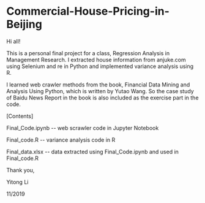 # Commercial-House-Pricing-in-Beijing

Hi all!

This is a personal final project for a class, Regression Analysis in Management Research. I extracted house information from anjuke.com using Selenium and re in Python and implemented variance analysis using R.

I learned web crawler methods from the book, Financial Data  Mining and Analysis Using Python, which is written by Yutao Wang. So the case study of Baidu News Report in the book is also  included as the exercise part in the code.

[Contents]

Final_Code.ipynb -- web scrawler code in Jupyter Notebook

Final_code.R     -- variance analysis code in R

Final_data.xlsx  -- data extracted using Final_Code.ipynb and used in Final_code.R

Thank you,

Yitong Li

11/2019
